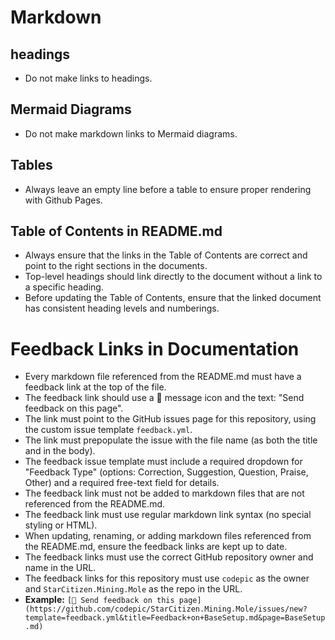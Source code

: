 # Markdown

## headings
- Do not make links to headings.

## Mermaid Diagrams
- Do not make markdown links to Mermaid diagrams.

## Tables
- Always leave an empty line before a table to ensure proper rendering with Github Pages.

## Table of Contents in README.md
- Always ensure that the links in the Table of Contents are correct and point to the right sections in the documents.
- Top-level headings should link directly to the document without a link to a specific heading.
- Before updating the Table of Contents, ensure that the linked document has consistent heading levels and numberings.

# Feedback Links in Documentation

- Every markdown file referenced from the README.md must have a feedback link at the top of the file.
- The feedback link should use a 💬 message icon and the text: "Send feedback on this page".
- The link must point to the GitHub issues page for this repository, using the custom issue template `feedback.yml`.
- The link must prepopulate the issue with the file name (as both the title and in the body).
- The feedback issue template must include a required dropdown for "Feedback Type" (options: Correction, Suggestion, Question, Praise, Other) and a required free-text field for details.
- The feedback link must not be added to markdown files that are not referenced from the README.md.
- The feedback link must use regular markdown link syntax (no special styling or HTML).
- When updating, renaming, or adding markdown files referenced from the README.md, ensure the feedback links are kept up to date.
- The feedback links must use the correct GitHub repository owner and name in the URL.
- The feedback links for this repository must use `codepic` as the owner and `StarCitizen.Mining.Mole` as the repo in the URL.
- **Example:**
  `[💬 Send feedback on this page](https://github.com/codepic/StarCitizen.Mining.Mole/issues/new?template=feedback.yml&title=Feedback+on+BaseSetup.md&page=BaseSetup.md)`